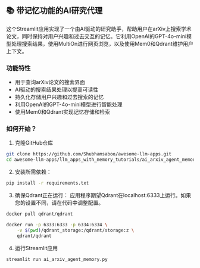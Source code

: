 ## 📚 带记忆功能的AI研究代理
这个Streamlit应用实现了一个由AI驱动的研究助手，帮助用户在arXiv上搜索学术论文，同时保持对用户兴趣和过去交互的记忆。它利用OpenAI的GPT-4o-mini模型处理搜索结果，使用MultiOn进行网页浏览，以及使用Mem0和Qdrant维护用户上下文。

### 功能特性

- 用于查询arXiv论文的搜索界面
- AI驱动的搜索结果处理以提高可读性
- 持久化存储用户兴趣和过去搜索的记忆
- 利用OpenAI的GPT-4o-mini模型进行智能处理
- 使用Mem0和Qdrant实现记忆存储和检索

### 如何开始？

1. 克隆GitHub仓库
```bash
git clone https://github.com/Shubhamsaboo/awesome-llm-apps.git
cd awesome-llm-apps/llm_apps_with_memory_tutorials/ai_arxiv_agent_memory
```

2. 安装所需依赖：

```bash
pip install -r requirements.txt
```

3. 确保Qdrant正在运行：
应用程序期望Qdrant在localhost:6333上运行。如果您的设置不同，请在代码中调整配置。

```bash
docker pull qdrant/qdrant

docker run -p 6333:6333 -p 6334:6334 \
    -v $(pwd)/qdrant_storage:/qdrant/storage:z \
    qdrant/qdrant
```

4. 运行Streamlit应用
```bash
streamlit run ai_arxiv_agent_memory.py
```